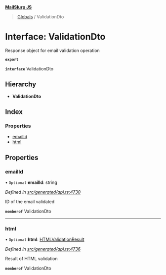 **[MailSlurp JS](../README.md)**

> [Globals](../README.md) / ValidationDto

# Interface: ValidationDto

Response object for email validation operation

**`export`** 

**`interface`** ValidationDto

## Hierarchy

* **ValidationDto**

## Index

### Properties

* [emailId](validationdto.md#emailid)
* [html](validationdto.md#html)

## Properties

### emailId

• `Optional` **emailId**: string

*Defined in [src/generated/api.ts:4730](https://github.com/mailslurp/mailslurp-client/blob/a8663d0/src/generated/api.ts#L4730)*

ID of the email validated

**`memberof`** ValidationDto

___

### html

• `Optional` **html**: [HTMLValidationResult](htmlvalidationresult.md)

*Defined in [src/generated/api.ts:4736](https://github.com/mailslurp/mailslurp-client/blob/a8663d0/src/generated/api.ts#L4736)*

Result of HTML validation

**`memberof`** ValidationDto
